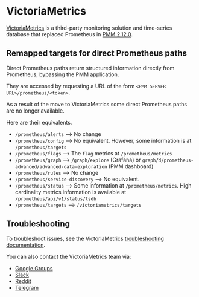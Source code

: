 # VictoriaMetrics

[VictoriaMetrics](https://victoriametrics.github.io/) is a third-party monitoring solution and time-series database that replaced Prometheus in [PMM 2.12.0](../release-notes/2.12.0.md).

## Remapped targets for direct Prometheus paths

Direct Prometheus paths return structured information directly from Prometheus, bypassing the PMM application.

They are accessed by requesting a URL of the form `<PMM SERVER URL>/prometheus/<token>`.

As a result of the move to VictoriaMetrics some direct Prometheus paths are no longer available.

Here are their equivalents.

- `/prometheus/alerts` --> No change
- `/prometheus/config` --> No equivalent. However, some information is at `/prometheus/targets`
- `/prometheus/flags` --> The `flag` metrics at `/prometheus/metrics`
- `/prometheus/graph` --> `/graph/explore` (Grafana) or `graph/d/prometheus-advanced/advanced-data-exploration` (PMM dashboard)
- `/prometheus/rules` --> No change
- `/prometheus/service-discovery` --> No equivalent.
- `/prometheus/status` --> Some information at `/prometheus/metrics`. High cardinality metrics information is available at `/prometheus/api/v1/status/tsdb`
- `/prometheus/targets` --> `/victoriametrics/targets`

## Troubleshooting

To troubleshoot issues, see the VictoriaMetrics [troubleshooting documentation](https://victoriametrics.github.io/#troubleshooting).

You can also contact the VictoriaMetrics team via:

- [Google Groups](https://groups.google.com/forum/#!forum/victorametrics-users)
- [Slack](http://slack.victoriametrics.com/)
- [Reddit](https://www.reddit.com/r/VictoriaMetrics/)
- [Telegram](https://t.me/VictoriaMetrics_en)
